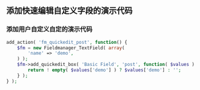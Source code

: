 ## 添加快速编辑自定义字段的演示代码

### 添加用户自定义自定的演示代码

```php
add_action( 'fm_quickedit_post', function() {
    $fm = new Fieldmanager_TextField( array(
        'name' => 'demo',
    ) );
    $fm->add_quickedit_box( 'Basic Field', 'post', function( $values ) {
        return ! empty( $values['demo'] ) ? $values['demo'] : '';
    } );
} );
```

